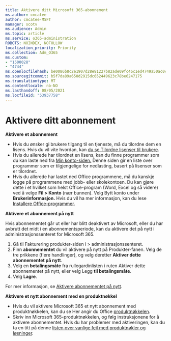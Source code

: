 ```yaml
---
title: Aktivere ditt Microsoft 365-abonnement
ms.author: cmcatee
author: cmcatee-MSFT
manager: scotv
ms.audience: Admin
ms.topic: article
ms.service: o365-administration
ROBOTS: NOINDEX, NOFOLLOW
localization_priority: Priority
ms.collection: Adm_O365
ms.custom:
- "1500028"
- "4744"
ms.openlocfilehash: be0086b8c2e1907d28e81227b82ade09fc46c1ed4749a50ac0c776eb431ece56
ms.sourcegitcommit: b5f7da89a650d2915dc652449623c78be6247175
ms.translationtype: MT
ms.contentlocale: nb-NO
ms.lasthandoff: 08/05/2021
ms.locfileid: "53937758"
---
```

# <a name="activate-your-subscription"></a>Aktivere ditt abonnement

**Aktivere et abonnement**

- Hvis du ønsker gi brukere tilgang til en tjeneste, må du tilordne dem en lisens. Hvis du vil vite hvordan, kan [du se Tilordne lisenser til brukere](/microsoft-365/admin/manage/assign-licenses-to-users).
- Hvis du allerede har tilordnet en lisens, kan du finne programmer som du kan laste ned fra [Min konto-siden.](https://portal.office.com/account/#installs) Denne siden gir en liste over programmer som er tilgjengelige for nedlasting, basert på lisenser som er tilordnet.
- Hvis du allerede har lastet ned Office programmene, må du kanskje logge på programmene med jobb- eller skolekontoen. Du kan gjøre dette i et hvilket som helst Office-program (Word, Excel og så videre) ved å velge **Fil > Konto** (nær bunnen). Velg Bytt konto under **Brukerinformasjon.** Hvis du vil ha mer informasjon, kan du lese [Installere Office-programmer](/microsoft-365/admin/setup/install-applications).

**Aktivere et abonnement på nytt**

Hvis abonnementet går ut eller har blitt deaktivert av Microsoft, eller du har avbrutt det midt i en abonnementsperiode, kan du aktivere det på nytt i administrasjonssenteret for Microsoft 365.

1. Gå til Fakturering produkter-siden i   >  [](https://go.microsoft.com/fwlink/p/?linkid=842054) administrasjonssenteret.
2. Finn **abonnementet** du vil aktivere på nytt på Produkter-fanen. Velg de tre prikkene (flere handlinger), og velg deretter **Aktiver dette abonnementet på nytt**.
3. Velg en **betalingsmåte** fra rullegardinlisten i ruten Aktiver dette abonnementet på nytt, eller velg Legg **til betalingsmåte**.
4. Velg **Lagre**.

For mer informasjon, se [Aktivere abonnementet på nytt](/microsoft-365/commerce/subscriptions/reactivate-your-subscription).

**Aktivere et nytt abonnement med en produktnøkkel**

- Hvis du vil aktivere Microsoft 365 et nytt abonnement med produktnøkkelen, kan du se Her angir du Office [produktnøkkelen](https://support.office.com/article/where-to-enter-your-office-product-key-0a82e5ae-739e-4b92-a6f4-2ec780c185db).
- Skriv inn Microsoft 365-produktnøkkelen, og følg instruksjonene for å aktivere abonnementet. Hvis du har problemer med aktiveringen, kan du ta en titt på denne [listen over vanlige feil med produktnøkler og løsninger](/microsoft-365/commerce/product-key-errors-and-solutions).